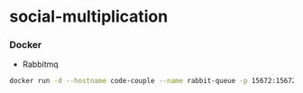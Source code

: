 # social-multiplication

### Docker 

- Rabbitmq

```sh
docker run -d --hostname code-couple --name rabbit-queue -p 15672:15672 -p 5672:5672 rabbitmq:3.6-management
```